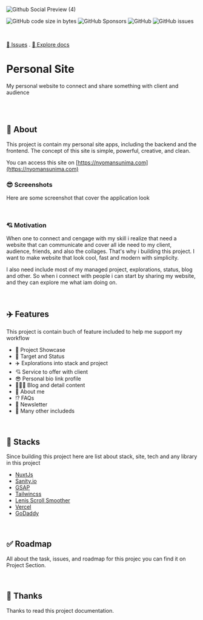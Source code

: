 <!-- README -->
![Github Social Preview (4)](https://github.com/nyomansunima/nyomansunima.com/assets/54091887/9b4c46c0-4be1-4318-a112-bc397707f89d)


![GitHub code size in bytes](https://img.shields.io/github/languages/code-size/nyomansunima/personal-site)
![GitHub Sponsors](https://img.shields.io/github/sponsors/nyomansunima)
![GitHub](https://img.shields.io/github/license/nyomansunima/personal-site)
![GitHub issues](https://img.shields.io/github/issues/nyomansunima/personal-site)

<br/>

[🐛 Issues](https://github.com/nyomansunima/personal-site/issues) . [📝 Explore docs](https://github.com/nyomansunima/personal-site)


# Personal Site

My personal website to connect and share something with client and audience

<br/>


<br/>

<!-- ABOUT -->

## 👏 About

This project is contain my personal site apps, including the backend and the frontend.
The concept of this site is simple, powerful, creative, and clean.

You can access this site on [https://nyomansunima.com](https://nyomansunima.com)

### 😎 Screenshots

Here are some screenshot that cover the application look

<br/>

### 💘 Motivation

When one to connect and cengage with my skill i realize that need a website that can communicate and cover all ide need to my client, audience, friends, and also the collages. That's why i building this project. I want to make website that look cool, fast and modern with simplicity.

I also need include most of my managed project, explorations, status, blog and other. So when i connect with people i can start by sharing my website, and they can explore me what iam doing on.

<br/>

## ✈️ Features

This project is contain buch of feature included to help me support my workflow

- 🚀 Project Showcase
- 🎯 Target and Status
- ✈️ Explorations into stack and project
- 💘 Service to offer with client
- 😎 Personal bio link profile
- 🧑🏿‍💻 Blog and detail content
- 🧐 About me
- ⁉️ FAQs
- 🏓 Newsletter
- 🎉 Many other includeds

<br/>

<!-- STACKS -->

## 🥝 Stacks

Since building this project here are list about stack, site, tech and any library in this project

- [NuxtJs](https://nuxt.com)
- [Sanity.io](https://www.sanity.io/)
- [GSAP](https://greensock.com/gsap/)
- [Tailwincss](https://tailwindcss.com/)
- [Lenis Scroll Smoother](https://lenis.studiofreight.com/)
- [Vercel](https://vercel.com/)
- [GoDaddy](https://www.godaddy.com/)

<br/>

## ✅ Roadmap

All about the task, issues, and roadmap for this projec you can find it on Project Section.

<br/>

## 🎉 Thanks

Thanks to read this project documentation.
